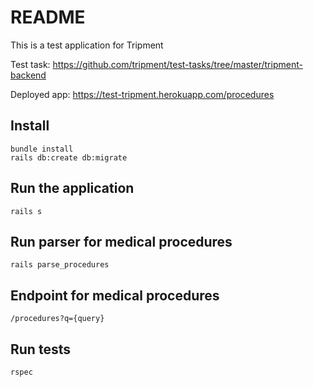 # README

This is a test application for Tripment

Test task:
https://github.com/tripment/test-tasks/tree/master/tripment-backend

Deployed app: https://test-tripment.herokuapp.com/procedures

## Install
```
bundle install
rails db:create db:migrate
```

## Run the application
```
rails s
```

## Run parser for medical procedures
```
rails parse_procedures
```

## Endpoint for medical procedures
```
/procedures?q={query}
```

## Run tests
```
rspec
```